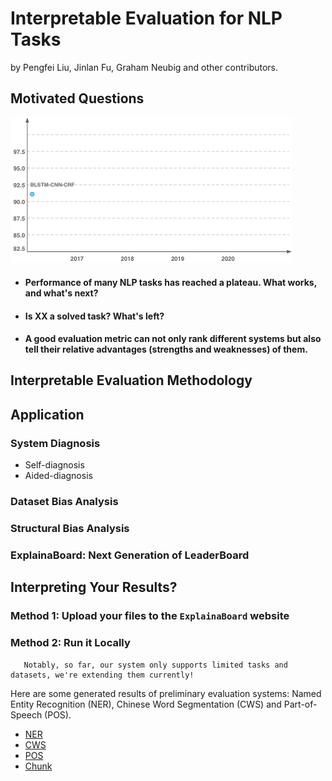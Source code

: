 # Interpretable Evaluation for NLP Tasks


by Pengfei Liu, Jinlan Fu, Graham Neubig and other contributors.


## Motivated Questions

<img src="fig/ner.gif" width="450">

* #### Performance of many NLP tasks has reached a plateau. What works, and what's next?
* #### <strong>Is XX a solved task? What's left?</strong>
* #### A good evaluation metric can not only rank different systems but also tell their relative advantages (strengths and weaknesses) of them.



## Interpretable Evaluation Methodology






## Application

### System Diagnosis
* Self-diagnosis
* Aided-diagnosis


### Dataset Bias Analysis


### Structural Bias Analysis 




### ExplainaBoard: Next Generation of LeaderBoard




## Interpreting Your Results?


### Method 1: Upload your files to  the ``ExplainaBoard`` website



### Method 2: Run it Locally

```
   Notably, so far, our system only supports limited tasks and datasets, we're extending them currently!
```

Here are some generated results of preliminary evaluation systems: Named Entity Recognition (NER), Chinese Word Segmentation (CWS) and Part-of-Speech (POS).
* [NER](http://pfliu.com/tensorEvaluation/tEval-ner.html)
* [CWS](http://pfliu.com/tensorEvaluation/tEval-cws.html)
* [POS](http://pfliu.com/tensorEvaluation/tEval-pos.html)
* [Chunk](http://pfliu.com/tensorEvaluation/tEval-chunk.html)






